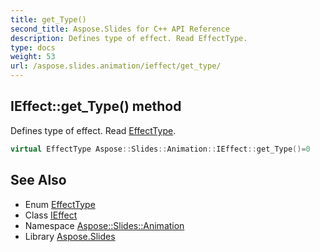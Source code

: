 ```yaml
---
title: get_Type()
second_title: Aspose.Slides for C++ API Reference
description: Defines type of effect. Read EffectType.
type: docs
weight: 53
url: /aspose.slides.animation/ieffect/get_type/
---
```

## IEffect::get_Type() method


Defines type of effect. Read [EffectType](../../effecttype/).

```cpp
virtual EffectType Aspose::Slides::Animation::IEffect::get_Type()=0
```

## See Also

* Enum [EffectType](../../effecttype/)
* Class [IEffect](../)
* Namespace [Aspose::Slides::Animation](../../)
* Library [Aspose.Slides](../../../)